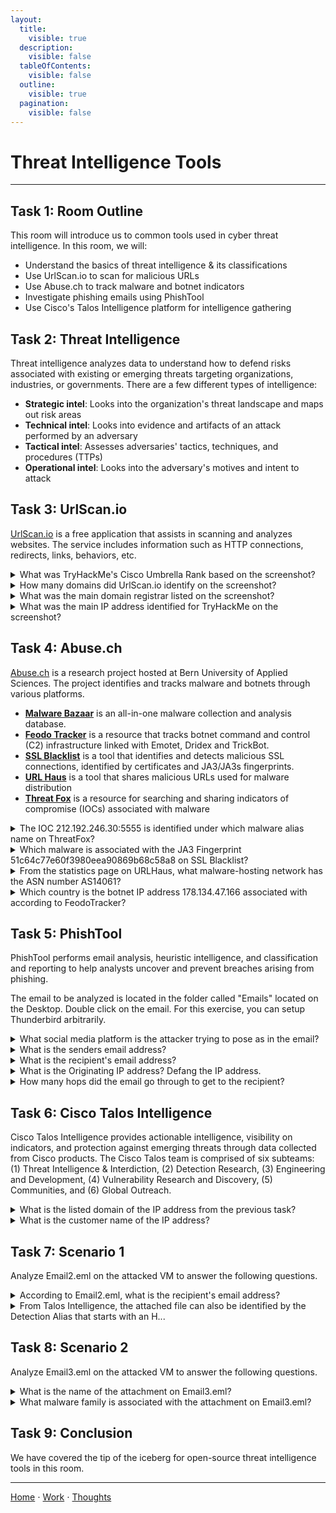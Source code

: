 ```yaml
---
layout:
  title:
    visible: true
  description:
    visible: false
  tableOfContents:
    visible: false
  outline:
    visible: true
  pagination:
    visible: false
---
```


# Threat Intelligence Tools

***
## Task 1: Room Outline

This room will introduce us to common tools used in cyber threat intelligence. In this room, we will:
* Understand the basics of threat intelligence & its classifications
* Use UrlScan.io to scan for malicious URLs
* Use Abuse.ch to track malware and botnet indicators
* Investigate phishing emails using PhishTool
* Use Cisco's Talos Intelligence platform for intelligence gathering

## Task 2: Threat Intelligence

Threat intelligence analyzes data to understand how to defend risks associated with existing or emerging threats targeting organizations, industries, or governments. There are a few different types of intelligence:
* **Strategic intel**: Looks into the organization's threat landscape and maps out risk areas
* **Technical intel**: Looks into evidence and artifacts of an attack performed by an adversary
* **Tactical intel**: Assesses adversaries' tactics, techniques, and procedures (TTPs)
* **Operational intel**: Looks into the adversary's motives and intent to attack

## Task 3: UrlScan.io

[UrlScan.io](https://urlscan.io/) is a free application that assists in scanning and analyzes websites. The service includes information such as HTTP connections, redirects, links, behaviors, etc.

<details>
<summary>What was TryHackMe's Cisco Umbrella Rank based on the screenshot?</summary>

345612

This information is listed in the first section of the Summary.

</details>

<details>
<summary>How many domains did UrlScan.io identify on the screenshot?</summary>

13

This information is listed in the first section of the Summary.

</details>

<details>

<summary>What was the main domain registrar listed on the screenshot?</summary>

NAMECHEAP INC

This information is listed in the Live information section of the Summary.

</details>

<details>

<summary>What was the main IP address identified for TryHackMe on the screenshot?</summary>

2606:4700:10::ac43:1b0a

This information is listed in the first section of the Summary.

</details>

## Task 4: Abuse.ch

[Abuse.ch](https://abuse.ch/) is a research project hosted at Bern University of Applied Sciences. The project identifies and tracks malware and botnets through various platforms.
* [**Malware Bazaar**](https://bazaar.abuse.ch/) is an all-in-one malware collection and analysis database.
* [**Feodo Tracker**](https://feodotracker.abuse.ch/) is a resource that tracks botnet command and control (C2) infrastructure linked with Emotet, Dridex and TrickBot.
* [**SSL Blacklist**](https://sslbl.abuse.ch/) is a tool that identifies and detects malicious SSL connections, identified by certificates and JA3/JA3s fingerprints.
* [**URL Haus**](https://urlhaus.abuse.ch/) is a tool that shares malicious URLs used for malware distribution
* [**Threat Fox**](https://threatfox.abuse.ch/) is a resource for searching and sharing indicators of compromise (IOCs) associated with malware

<details>

<summary>The IOC 212.192.246.30:5555 is identified under which malware alias name on ThreatFox?</summary>

Katana

Search ioc:212.192.246.30:5555 in the ThreatFox database.

</details>

<details>

<summary>Which malware is associated with the JA3 Fingerprint 51c64c77e60f3980eea90869b68c58a8 on SSL Blacklist?</summary>

Dridex

Go to JA3 Fingerprints in SSL Blacklist and search 51c64c77e60f3980eea90869b68c58a8.

</details>

<details>

<summary>From the statistics page on URLHaus, what malware-hosting network has the ASN number AS14061?</summary>

DIGITALOCEAN-ASN

Go to the statistics page on URLHaus and scroll down to "Top Malware Hosting Networks".

</details>

<details>

<summary>Which country is the botnet IP address 178.134.47.166 associated with according to FeodoTracker?</summary>

Georgia

Go to the browse tab on FeodoTracker and type 178.134.47.166 in the search bar.

</details>

## Task 5: PhishTool

PhishTool performs email analysis, heuristic intelligence, and classification and reporting to help analysts uncover and prevent breaches arising from phishing.

The email to be analyzed is located in the folder called "Emails" located on the Desktop. Double click on the email. For this exercise, you can setup Thunderbird arbitrarily.

<details>

<summary>What social media platform is the attacker trying to pose as in the email?</summary>

LinkedIn

This information can be found by looking at the footer.

</details>

<details>

<summary>What is the senders email address?</summary>

darkabutla@sc500.whpservers.com

This information can be found at the top of the email.

</details>

<details>

<summary>What is the recipient's email address?</summary>

cabbagecare@hotsmail.com

This information can be found at the top of the email.

</details>

<details>

<summary>What is the Originating IP address? Defang the IP address.</summary>

204\[.]93\[.]183\[.]11

Click more (on the upper-right side of the email), and then click view source. Find the part of the line that says "sender ip is". Put brackets around the period to defang.

</details>

<details>

<summary>How many hops did the email go through to get to the recipient?</summary>

4

Click more (on the upper-right side of the email), and then click view source. There are four "Received" headers, indicating 4 jumps.

</details>

## Task 6: Cisco Talos Intelligence

Cisco Talos Intelligence provides actionable intelligence, visibility on indicators, and protection against emerging threats through data collected from Cisco products. The Cisco Talos team is comprised of six subteams: (1) Threat Intelligence & Interdiction, (2) Detection Research, (3) Engineering and Development, (4) Vulnerability Research and Discovery, (5) Communities, and (6) Global Outreach.

<details>

<summary>What is the listed domain of the IP address from the previous task?</summary>

scnet.net

Enter the IP address into Talos Intelligence's Reputation Center.

</details>

<details>

<summary>What is the customer name of the IP address?</summary>

Complete Web Reviews

Use the command `whois <ip_address>` to find this information.

</details>

## Task 7: Scenario 1

Analyze Email2.eml on the attacked VM to answer the following questions.

<details>

<summary>According to Email2.eml, what is the recipient's email address?</summary>

chris.lyons@supercarcenterdetroit.com

This information can be found at the top of the email.

</details>

<details>

<summary>From Talos Intelligence, the attached file can also be identified by the Detection Alias that starts with an H...</summary>

HIDDENEXT/Worm.Gen

Download this file and run the command `sha256sum <file>` to get the SHA256 hash. Put this hash into Talos Intelligence.

</details>

## Task 8: Scenario 2

Analyze Email3.eml on the attacked VM to answer the following questions.

<details>

<summary>What is the name of the attachment on Email3.eml?</summary>

Sales\_Receipt 5606.xls

This information can be found at the bottom of the email.

</details>

<details>

<summary>What malware family is associated with the attachment on Email3.eml?</summary>

Dridex

Download this file and ran the command `sha256sum <file>` to get the SHA256 hash. Put this hash into Talos Intelligence.

</details>

## Task 9: Conclusion

We have covered the tip of the iceberg for open-source threat intelligence tools in this room.

***

[Home](https://app.gitbook.com/o/0kO27okC5uVB9ALX3rho/s/036xtfEIzcEdGegONXWM/) ⋅ [Work](https://app.gitbook.com/o/0kO27okC5uVB9ALX3rho/s/WaFS755Q4sf02CxLcghQ/) ⋅ [Thoughts](https://app.gitbook.com/o/0kO27okC5uVB9ALX3rho/s/s4QQPMntQ25hmJToKSOu/)
